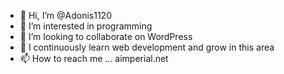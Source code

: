 - 👋 Hi, I’m @Adonis1120
- 💞️ I’m interested in programming
- 👀 I’m looking to collaborate on WordPress
- 🌱 I continuously learn web development and grow in this area
- 📫 How to reach me ... aimperial.net

<!---
Adonis1120/Adonis1120 is a ✨ special ✨ repository because its `README.md` (this file) appears on your GitHub profile.
You can click the Preview link to take a look at your changes.
--->
